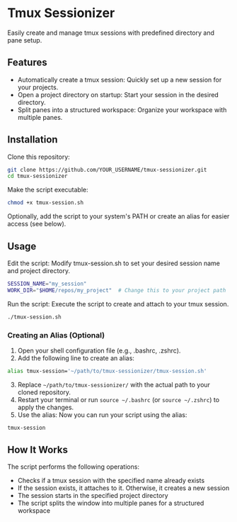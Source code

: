 # Tmux Sessionizer

Easily create and manage tmux sessions with predefined directory and pane setup.

## Features

* Automatically create a tmux session: Quickly set up a new session for your projects.
* Open a project directory on startup: Start your session in the desired directory.
* Split panes into a structured workspace: Organize your workspace with multiple panes.

## Installation

Clone this repository:

```bash
git clone https://github.com/YOUR_USERNAME/tmux-sessionizer.git
cd tmux-sessionizer
```

Make the script executable:

```bash
chmod +x tmux-session.sh
```

Optionally, add the script to your system's PATH or create an alias for easier access (see below).

## Usage

Edit the script: Modify tmux-session.sh to set your desired session name and project directory.

```bash
SESSION_NAME="my_session"
WORK_DIR="$HOME/repos/my_project"  # Change this to your project path
```

Run the script: Execute the script to create and attach to your tmux session.

```bash
./tmux-session.sh
```

### Creating an Alias (Optional)

1. Open your shell configuration file (e.g., .bashrc, .zshrc).
2. Add the following line to create an alias:

```bash
alias tmux-session='~/path/to/tmux-sessionizer/tmux-session.sh'
```

3. Replace `~/path/to/tmux-sessionizer/` with the actual path to your cloned repository.
4. Restart your terminal or run `source ~/.bashrc` (or `source ~/.zshrc`) to apply the changes.
5. Use the alias: Now you can run your script using the alias:

```bash
tmux-session
```

## How It Works

The script performs the following operations:

* Checks if a tmux session with the specified name already exists
* If the session exists, it attaches to it. Otherwise, it creates a new session
* The session starts in the specified project directory
* The script splits the window into multiple panes for a structured workspace
